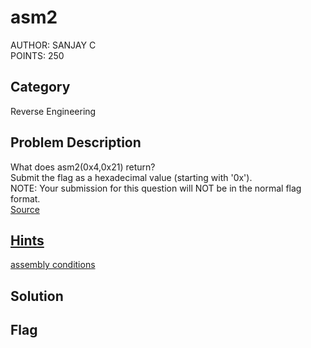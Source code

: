 <h1>asm2</h1>
AUTHOR: SANJAY C<br>
POINTS: 250

<h2>Category</h2>
Reverse Engineering

<h2>Problem Description</h2>
What does asm2(0x4,0x21) return?<br>
Submit the flag as a hexadecimal value (starting with '0x').<br>
NOTE: Your submission for this question will NOT be in the normal flag format.<br>
<a href="https://github.com/laiyutong/picoCTF_2019_writeup/blob/main/Reverse%20Engineering/asm2/test.S">Source

<h2>Hints</h2>
assembly <a href="https://www.tutorialspoint.com/assembly_programming/assembly_conditions.htm">conditions</a>

<h2>Solution</h2>

<h2>Flag</h2>
<code></code>
